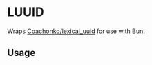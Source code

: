 # LUUID

Wraps [Coachonko/lexical_uuid](https://github.com/Coachonko/lexical_uuid) for use with Bun.

## Usage

